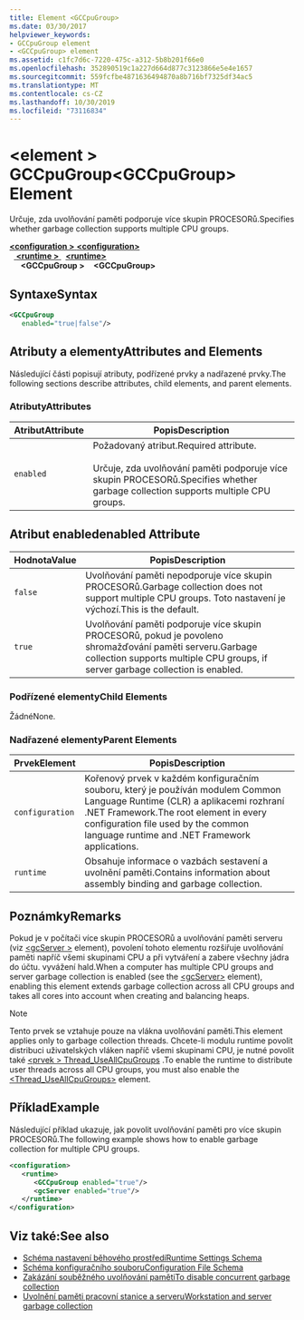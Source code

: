 ```yaml
---
title: Element <GCCpuGroup>
ms.date: 03/30/2017
helpviewer_keywords:
- GCCpuGroup element
- <GCCpuGroup> element
ms.assetid: c1fc7d6c-7220-475c-a312-5b8b201f66e0
ms.openlocfilehash: 352890519c1a227d664d877c3123866e5e4e1657
ms.sourcegitcommit: 559fcfbe4871636494870a8b716bf7325df34ac5
ms.translationtype: MT
ms.contentlocale: cs-CZ
ms.lasthandoff: 10/30/2019
ms.locfileid: "73116834"
---
```

# <a name="gccpugroup-element"></a><span data-ttu-id="54fd3-102">\<element > GCCpuGroup</span><span class="sxs-lookup"><span data-stu-id="54fd3-102">\<GCCpuGroup> Element</span></span>

<span data-ttu-id="54fd3-103">Určuje, zda uvolňování paměti podporuje více skupin PROCESORů.</span><span class="sxs-lookup"><span data-stu-id="54fd3-103">Specifies whether garbage collection supports multiple CPU groups.</span></span>

<span data-ttu-id="54fd3-104">[ **\<configuration >** ](../configuration-element.md) </span><span class="sxs-lookup"><span data-stu-id="54fd3-104">[**\<configuration>**](../configuration-element.md)</span></span>\
<span data-ttu-id="54fd3-105">&nbsp;&nbsp;[ **\<runtime >** ](runtime-element.md)</span><span class="sxs-lookup"><span data-stu-id="54fd3-105">&nbsp;&nbsp;[**\<runtime>**](runtime-element.md)</span></span>\
<span data-ttu-id="54fd3-106">&nbsp;&nbsp;&nbsp;&nbsp; **\<GCCpuGroup >**</span><span class="sxs-lookup"><span data-stu-id="54fd3-106">&nbsp;&nbsp;&nbsp;&nbsp;**\<GCCpuGroup>**</span></span>  

## <a name="syntax"></a><span data-ttu-id="54fd3-107">Syntaxe</span><span class="sxs-lookup"><span data-stu-id="54fd3-107">Syntax</span></span>

```xml
<GCCpuGroup
   enabled="true|false"/>
```

## <a name="attributes-and-elements"></a><span data-ttu-id="54fd3-108">Atributy a elementy</span><span class="sxs-lookup"><span data-stu-id="54fd3-108">Attributes and Elements</span></span>

<span data-ttu-id="54fd3-109">Následující části popisují atributy, podřízené prvky a nadřazené prvky.</span><span class="sxs-lookup"><span data-stu-id="54fd3-109">The following sections describe attributes, child elements, and parent elements.</span></span>

### <a name="attributes"></a><span data-ttu-id="54fd3-110">Atributy</span><span class="sxs-lookup"><span data-stu-id="54fd3-110">Attributes</span></span>

|<span data-ttu-id="54fd3-111">Atribut</span><span class="sxs-lookup"><span data-stu-id="54fd3-111">Attribute</span></span>|<span data-ttu-id="54fd3-112">Popis</span><span class="sxs-lookup"><span data-stu-id="54fd3-112">Description</span></span>|
|---------------|-----------------|
|`enabled`|<span data-ttu-id="54fd3-113">Požadovaný atribut.</span><span class="sxs-lookup"><span data-stu-id="54fd3-113">Required attribute.</span></span><br /><br /> <span data-ttu-id="54fd3-114">Určuje, zda uvolňování paměti podporuje více skupin PROCESORů.</span><span class="sxs-lookup"><span data-stu-id="54fd3-114">Specifies whether garbage collection supports multiple CPU groups.</span></span>|

## <a name="enabled-attribute"></a><span data-ttu-id="54fd3-115">Atribut enabled</span><span class="sxs-lookup"><span data-stu-id="54fd3-115">enabled Attribute</span></span>

|<span data-ttu-id="54fd3-116">Hodnota</span><span class="sxs-lookup"><span data-stu-id="54fd3-116">Value</span></span>|<span data-ttu-id="54fd3-117">Popis</span><span class="sxs-lookup"><span data-stu-id="54fd3-117">Description</span></span>|
|-----------|-----------------|
|`false`|<span data-ttu-id="54fd3-118">Uvolňování paměti nepodporuje více skupin PROCESORů.</span><span class="sxs-lookup"><span data-stu-id="54fd3-118">Garbage collection does not support multiple CPU groups.</span></span> <span data-ttu-id="54fd3-119">Toto nastavení je výchozí.</span><span class="sxs-lookup"><span data-stu-id="54fd3-119">This is the default.</span></span>|
|`true`|<span data-ttu-id="54fd3-120">Uvolňování paměti podporuje více skupin PROCESORů, pokud je povoleno shromažďování paměti serveru.</span><span class="sxs-lookup"><span data-stu-id="54fd3-120">Garbage collection supports multiple CPU groups, if server garbage collection is enabled.</span></span>|

### <a name="child-elements"></a><span data-ttu-id="54fd3-121">Podřízené elementy</span><span class="sxs-lookup"><span data-stu-id="54fd3-121">Child Elements</span></span>

<span data-ttu-id="54fd3-122">Žádné</span><span class="sxs-lookup"><span data-stu-id="54fd3-122">None.</span></span>

### <a name="parent-elements"></a><span data-ttu-id="54fd3-123">Nadřazené elementy</span><span class="sxs-lookup"><span data-stu-id="54fd3-123">Parent Elements</span></span>

|<span data-ttu-id="54fd3-124">Prvek</span><span class="sxs-lookup"><span data-stu-id="54fd3-124">Element</span></span>|<span data-ttu-id="54fd3-125">Popis</span><span class="sxs-lookup"><span data-stu-id="54fd3-125">Description</span></span>|
|-------------|-----------------|
|`configuration`|<span data-ttu-id="54fd3-126">Kořenový prvek v každém konfiguračním souboru, který je používán modulem Common Language Runtime (CLR) a aplikacemi rozhraní .NET Framework.</span><span class="sxs-lookup"><span data-stu-id="54fd3-126">The root element in every configuration file used by the common language runtime and .NET Framework applications.</span></span>|
|`runtime`|<span data-ttu-id="54fd3-127">Obsahuje informace o vazbách sestavení a uvolnění paměti.</span><span class="sxs-lookup"><span data-stu-id="54fd3-127">Contains information about assembly binding and garbage collection.</span></span>|

## <a name="remarks"></a><span data-ttu-id="54fd3-128">Poznámky</span><span class="sxs-lookup"><span data-stu-id="54fd3-128">Remarks</span></span>

<span data-ttu-id="54fd3-129">Pokud je v počítači více skupin PROCESORů a uvolňování paměti serveru (viz [\<gcServer >](gcserver-element.md) element), povolení tohoto elementu rozšiřuje uvolňování paměti napříč všemi skupinami CPU a při vytváření a zabere všechny jádra do účtu. vyvážení hald.</span><span class="sxs-lookup"><span data-stu-id="54fd3-129">When a computer has multiple CPU groups and server garbage collection is enabled (see the [\<gcServer>](gcserver-element.md) element), enabling this element extends garbage collection across all CPU groups and takes all cores into account when creating and balancing heaps.</span></span>

> [!NOTE]
> <span data-ttu-id="54fd3-130">Tento prvek se vztahuje pouze na vlákna uvolňování paměti.</span><span class="sxs-lookup"><span data-stu-id="54fd3-130">This element applies only to garbage collection threads.</span></span> <span data-ttu-id="54fd3-131">Chcete-li modulu runtime povolit distribuci uživatelských vláken napříč všemi skupinami CPU, je nutné povolit také [\<prvek > Thread_UseAllCpuGroups](thread-useallcpugroups-element.md) .</span><span class="sxs-lookup"><span data-stu-id="54fd3-131">To enable the runtime to distribute user threads across all CPU groups, you must also enable the [\<Thread_UseAllCpuGroups>](thread-useallcpugroups-element.md) element.</span></span>

## <a name="example"></a><span data-ttu-id="54fd3-132">Příklad</span><span class="sxs-lookup"><span data-stu-id="54fd3-132">Example</span></span>

<span data-ttu-id="54fd3-133">Následující příklad ukazuje, jak povolit uvolňování paměti pro více skupin PROCESORů.</span><span class="sxs-lookup"><span data-stu-id="54fd3-133">The following example shows how to enable garbage collection for multiple CPU groups.</span></span>

```xml
<configuration>
   <runtime>
      <GCCpuGroup enabled="true"/>
      <gcServer enabled="true"/>
   </runtime>
</configuration>
```

## <a name="see-also"></a><span data-ttu-id="54fd3-134">Viz také:</span><span class="sxs-lookup"><span data-stu-id="54fd3-134">See also</span></span>

- [<span data-ttu-id="54fd3-135">Schéma nastavení běhového prostředí</span><span class="sxs-lookup"><span data-stu-id="54fd3-135">Runtime Settings Schema</span></span>](index.md)
- [<span data-ttu-id="54fd3-136">Schéma konfiguračního souboru</span><span class="sxs-lookup"><span data-stu-id="54fd3-136">Configuration File Schema</span></span>](../index.md)
- [<span data-ttu-id="54fd3-137">Zakázání souběžného uvolňování paměti</span><span class="sxs-lookup"><span data-stu-id="54fd3-137">To disable concurrent garbage collection</span></span>](gcconcurrent-element.md#to-disable-background-garbage-collection)
- [<span data-ttu-id="54fd3-138">Uvolnění paměti pracovní stanice a serveru</span><span class="sxs-lookup"><span data-stu-id="54fd3-138">Workstation and server garbage collection</span></span>](../../../../standard/garbage-collection/fundamentals.md#workstation_and_server_garbage_collection)
